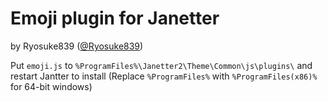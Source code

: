 # Emoji plugin for Janetter

by Ryosuke839 ([@Ryosuke839](https://twitter.com/Ryosuke839))

Put `emoji.js` to `%ProgramFiles%\Janetter2\Theme\Common\js\plugins\` and restart Jantter to install
(Replace `%ProgramFiles%` with `%ProgramFiles(x86)%` for 64-bit windows)
